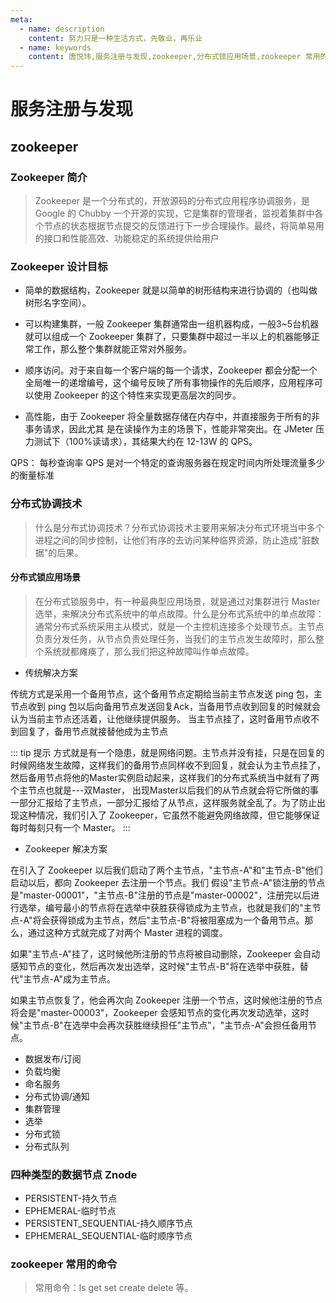 ```yaml
---
meta:
  - name: description
    content: 努力只是一种生活方式，先敬业，再乐业
  - name: keywords
    content: 唐悦玮,服务注册与发现,zookeeper,分布式锁应用场景,zookeeper 常用的命令
---
```

# 服务注册与发现

## zookeeper

### Zookeeper 简介

> Zookeeper 是一个分布式的，开放源码的分布式应用程序协调服务，是 Google 的 Chubby 一个开源的实现，它是集群的管理者，监视着集群中各个节点的状态根据节点提交的反馈进行下一步合理操作。最终，将简单易用的接口和性能高效、功能稳定的系统提供给用户

### Zookeeper 设计目标


+ 简单的数据结构，Zookeeper 就是以简单的树形结构来进行协调的（也叫做树形名字空间）。

+ 可以构建集群，一般 Zookeeper 集群通常甶一组机器构成，一般3~5台机器就可以组成一个 Zookeeper 集群了，只要集群中超过一半以上的机器能够正常工作，那么整个集群就能正常对外服务。

+ 顺序访问。对于来自每一个客户端的每一个请求，Zookeeper 都会分配一个全局唯一的递增编号，这个编号反映了所有事物操作的先后顺序，应用程序可以使用 Zookeeper 的这个特性来实现更高层次的同步。

+ 高性能，甶于 Zookeeper 将全量数据存储在内存中，并直接服务于所有的非事务请求，因此尤其 是在读操作为主的场景下，性能非常突出。在 JMeter 压力测试下（100%读请求），其结果大约在 12-13W 的 QPS。

QPS： 每秒查询率 QPS 是对一个特定的查询服务器在规定时间内所处理流量多少的衡量标准


### 分布式协调技术

> 什么是分布式协调技术？分布式协调技术主要用来解决分布式环境当中多个进程之间的同步控制，让他们有序的去访问某种临界资源，防止造成"脏数据"的后果。

#### 分布式锁应用场景

> 在分布式锁服务中，有一种最典型应用场景，就是通过对集群进行 Master 选举，来解决分布式系统中的单点故障。什么是分布式系统中的单点故障：通常分布式系统采用主从模式，就是一个主控机连接多个处理节点。主节点负责分发任务，从节点负责处理任务，当我们的主节点发生故障时，那么整个系统就都瘫痪了，那么我们把这种故障叫作单点故障。

+ 传统解决方案

传统方式是采用一个备用节点，这个备用节点定期给当前主节点发送 ping 包，主节点收到 ping 包以后向备用节点发送回复Ack，当备用节点收到回复的时候就会认为当前主节点还活着，让他继续提供服务。
当主节点挂了，这时备用节点收不到回复了，备用节点就接替他成为主节点

::: tip 提示
方式就是有一个隐患，就是网络问题。主节点并没有挂，只是在回复的时候网络发生故障，这样我们的备用节点同样收不到回复，就会认为主节点挂了，然后备用节点将他的Master实例启动起来，这样我们的分布式系统当中就有了两个主节点也就是---双Master， 出现Master以后我们的从节点就会将它所做的事一部分汇报给了主节点，一部分汇报给了从节点，这样服务就全乱了。为了防止出现这种情况，我们引入了 Zookeeper，它虽然不能避免网络故障，但它能够保证每时每刻只有一个 Master。
:::
+ Zookeeper 解决方案

在引入了 Zookeeper 以后我们启动了两个主节点，"主节点-A"和"主节点-B"他们启动以后，都向 Zookeeper 去注册一个节点。我们 假设"主节点-A"锁注册的节点是"master-00001"，"主节点-B"注册的节点是"master-00002"，注册完以后进行选举，编号最小的节点将在选举中获胜获得锁成为主节点，也就是我们的"主节点-A"将会获得锁成为主节点，然后"主节点-B"将被阻塞成为一个备用节点。那么，通过这种方式就完成了对两个 Master 进程的调度。


如果"主节点-A"挂了，这时候他所注册的节点将被自动删除，Zookeeper 会自动感知节点的变化，然后再次发出选举，这时候"主节点-B"将在选举中获胜，替代"主节点-A"成为主节点。

如果主节点恢复了，他会再次向 Zookeeper 注册一个节点，这时候他注册的节点将会是"master-00003"，Zookeeper 会感知节点的变化再次发动选举，这时候"主节点-B"在选举中会再次获胜继续担任"主节点"，"主节点-A"会担任备用节点。

- 数据发布/订阅
- 负载均衡
- 命名服务
- 分布式协调/通知
- 集群管理
- 选举
- 分布式锁
- 分布式队列
### 四种类型的数据节点 Znode

- PERSISTENT-持久节点
- EPHEMERAL-临时节点
- PERSISTENT_SEQUENTIAL-持久顺序节点
- EPHEMERAL_SEQUENTIAL-临时顺序节点

### zookeeper 常用的命令

>常用命令：ls get set create delete 等。



